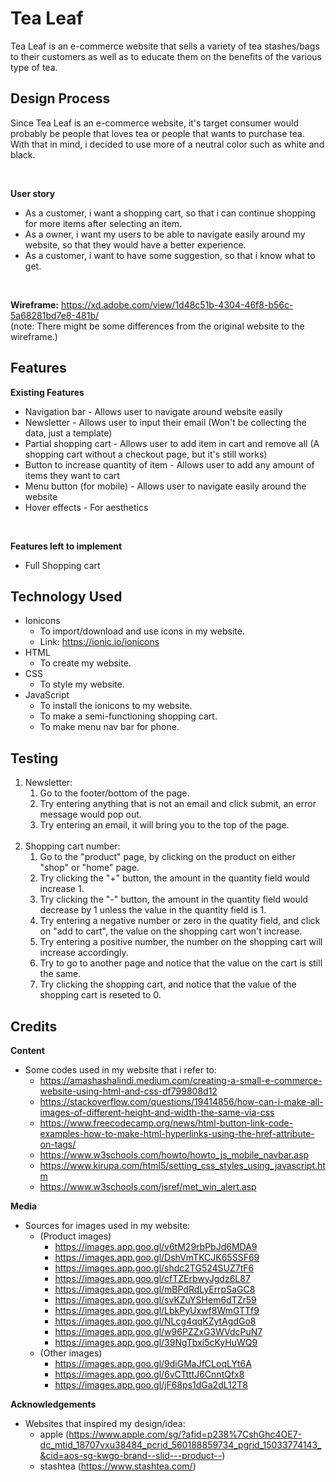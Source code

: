 # Tea Leaf
Tea Leaf is an e-commerce website that sells a variety of tea stashes/bags to their customers as well as to educate them on the benefits of the various type of tea.

## Design Process
Since Tea Leaf is an e-commerce website, it's target consumer would probably be people that loves tea or people that wants to purchase tea. With that in mind, i decided to use more of a neutral color such as white and black.

<br>

**User story** 
<br>
- As a customer, i want a shopping cart, so that i can continue shopping for more items after selecting an item.
- As a owner, i want my users to be able to navigate easily around my website, so that they would have a better experience.
- As a customer, i want to have some suggestion, so that i know what to get.

<br>

**Wireframe:**
https://xd.adobe.com/view/1d48c51b-4304-46f8-b56c-5a68281bd7e8-481b/
<br>
(note: There might be some differences from the original website to the wireframe.)

## Features
**Existing Features** <br>
- Navigation bar - Allows user to navigate around website easily
- Newsletter - Allows user to input their email (Won't be collecting the data, just a template)
- Partial shopping cart - Allows user to add item in cart and remove all (A shopping cart without a checkout page, but it's still works)
- Button to increase quantity of item - Allows user to add any amount of items they want to cart
- Menu button (for mobile) - Allows user to navigate easily around the website
- Hover effects - For aesthetics

<br>

**Features left to implement** <br>
- Full Shopping cart

## Technology Used
* Ionicons
    * To import/download and use icons in my website.
    * Link: https://ionic.io/ionicons
* HTML
    * To create my website.
* CSS
    * To style my website.
* JavaScript
    * To install the ionicons to my website.
    * To make a semi-functioning shopping cart.
    * To make menu nav bar for phone.

## Testing
1. Newsletter:
    1. Go to the footer/bottom of the page.
    2. Try entering anything that is not an email and click submit, an error message would pop out.
    3. Try entering an email, it will bring you to the top of the page.
    <br>
2. Shopping cart number:
    1. Go to the "product" page, by clicking on the product on either "shop" or "home" page.
    2. Try clicking the "+" button, the amount in the quantity field would increase 1.
    3. Try clicking the "-" button, the amount in the quantity field would decrease by 1 unless the value in the quantity field is 1.
    4. Try entering a negative number or zero in the quatity field, and click on "add to cart", the value on the shopping cart won't increase.
    5. Try entering a positive number, the number on the shopping cart will increase accordingly.
    6. Try to go to another page and notice that the value on the cart is still the same.
    7. Try clicking the shopping cart, and notice that the value of the shopping cart is reseted to 0.

## Credits
**Content**
* Some codes used in my website that i refer to:
    * https://amashashalindi.medium.com/creating-a-small-e-commerce-website-using-html-and-css-df799808d12
    * https://stackoverflow.com/questions/19414856/how-can-i-make-all-images-of-different-height-and-width-the-same-via-css
    * https://www.freecodecamp.org/news/html-button-link-code-examples-how-to-make-html-hyperlinks-using-the-href-attribute-on-tags/
    * https://www.w3schools.com/howto/howto_js_mobile_navbar.asp
    * https://www.kirupa.com/html5/setting_css_styles_using_javascript.htm
    * https://www.w3schools.com/jsref/met_win_alert.asp
    

**Media**
* Sources for images used in my website:
    * (Product images)
        * https://images.app.goo.gl/v6tM29rbPbJd6MDA9
        * https://images.app.goo.gl/DshVmTKCJK65SSF69
        * https://images.app.goo.gl/shdc2TG524SUZ7tF6
        * https://images.app.goo.gl/cfTZErbwyJgdz6L87
        * https://images.app.goo.gl/mBPdRdLyErrpSaGC8
        * https://images.app.goo.gl/svKZuYSHem6dTZr59
        * https://images.app.goo.gl/LbkPyUxwf8WmGTTf9
        * https://images.app.goo.gl/NLcg4qqKZytAgdGo8
        * https://images.app.goo.gl/w96PZZxG3WVdcPuN7
        * https://images.app.goo.gl/39NgTbxi5cKyHuWQ9
    * (Other images)
        * https://images.app.goo.gl/9diGMaJfCLoqLYt6A
        * https://images.app.goo.gl/6vCTtttJ6CnntQfx8
        * https://images.app.goo.gl/jF68ps1dGa2dL12T8

**Acknowledgements**
* Websites that inspired my design/idea:
    * apple (https://www.apple.com/sg/?afid=p238%7CshGhc4OE7-dc_mtid_18707vxu38484_pcrid_560188859734_pgrid_15033774143_&cid=aos-sg-kwgo-brand--slid---product--)
    * stashtea (https://www.stashtea.com/)



